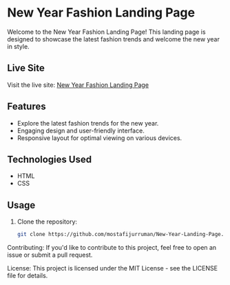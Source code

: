 # New Year Fashion Landing Page

Welcome to the New Year Fashion Landing Page! This landing page is designed to showcase the latest fashion trends and welcome the new year in style. 

## Live Site

Visit the live site: [New Year Fashion Landing Page](https://mostafijurruman.github.io/New-Year-Landing-Page/)

## Features

- Explore the latest fashion trends for the new year.
- Engaging design and user-friendly interface.
- Responsive layout for optimal viewing on various devices.

## Technologies Used

- HTML
- CSS

## Usage

1. Clone the repository:
   ```bash
   git clone https://github.com/mostafijurruman/New-Year-Landing-Page.git

Contributing:
If you'd like to contribute to this project, feel free to open an issue or submit a pull request.

License:
This project is licensed under the MIT License - see the LICENSE file for details.
